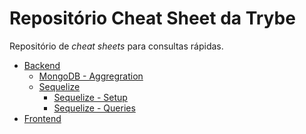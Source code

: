 # Repositório Cheat Sheet da Trybe

Repositório de *cheat sheets* para consultas rápidas.

- [Backend]()
  - [MongoDB - Aggregration](backend/mongodb/mongodb_aggregation/README.md)
  - [Sequelize]()
    - [Sequelize - Setup](backend/sequelize/setup/README.md)
    - [Sequelize - Queries](backend/sequelize/queries/README.md)
- [Frontend]()

